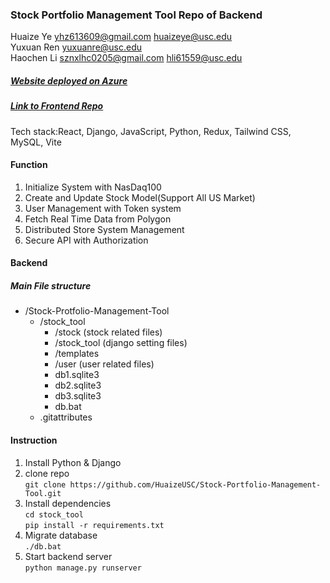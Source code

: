 ### Stock Portfolio Management Tool Repo of Backend

Huaize Ye yhz613609@gmail.com huaizeye@usc.edu  
Yuxuan Ren yuxuanre@usc.edu  
Haochen Li sznxlhc0205@gmail.com hli61559@usc.edu  

##### [Website deployed on Azure](https://purple-bush-0fbcbce1e.5.azurestaticapps.net/#/register)
##### [Link to Frontend Repo](https://github.com/HuaizeUSC/stock-portfolio-frontend)

Tech stack:React, Django, JavaScript, Python, Redux, Tailwind CSS, MySQL, Vite

#### Function

1. Initialize System with NasDaq100
2. Create and Update Stock Model(Support All US Market)
3. User Management with Token system
4. Fetch Real Time Data from Polygon
5. Distributed Store System Management
6. Secure API with Authorization

#### Backend
##### Main File structure
- /Stock-Protfolio-Management-Tool
  - /stock_tool
    - /stock (stock related files)
    - /stock_tool (django setting files)
    - /templates
    - /user (user related files)
    - db1.sqlite3
    - db2.sqlite3
    - db3.sqlite3
    - db.bat
  - .gitattributes

#### Instruction
1. Install Python & Django
2. clone repo  
`git clone https://github.com/HuaizeUSC/Stock-Portfolio-Management-Tool.git`
3. Install dependencies  
`cd stock_tool`  
`pip install -r requirements.txt`  
4. Migrate database  
`./db.bat`
5. Start backend server  
`python manage.py runserver`
